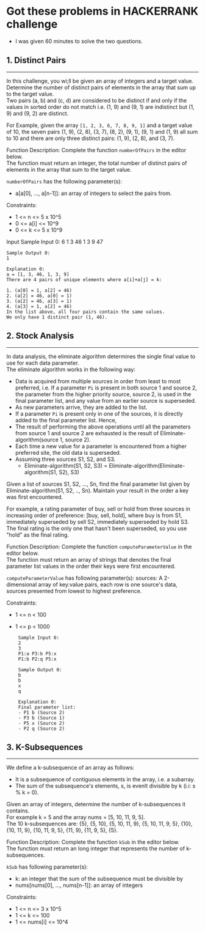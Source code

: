 # Got these problems in HACKERRANK challenge

- I was given 60 minutes to solve the two questions.    


## 1. Distinct Pairs
-----
In this challenge, you wi;ll be given an array of integers and a target value.  
Determine the number of distinct pairs of elements in the array that sum up to the target value.  
Two pairs (a, b) and (c, d) are considered to be distinct if and only if the values in sorted order do not match i.e. (1, 9) and (9, 1) are indistinct but (1, 9) and (9, 2) are distinct.  

For Example, given the array `[1, 2, 3, 6, 7, 8, 9, 1]` and a target value of 10, the seven pairs (1, 9), (2, 8), (3, 7), (8, 2), (9, 1), (9, 1) and (1, 9) all sum to 10 and there are only three distinct pairs: (1, 9), (2, 8), and (3, 7).


Function Description:
Complete the function `numberOfPairs` in the editor below.  
The function must return an integer, the total number of distinct pairs of elements in the array that sum to the target value.  
 
`numberOfPairs` has the following parameter(s):
- a[a[0], ..., a[n-1]]: an array of integers to select the pairs from.
  
  
Constraints:  
- 1 <= n <= 5 x 10^5
- 0 <= a[i] <= 10^9
- 0 <= k <= 5 x 10^9 
 

Input
	Sample Input 0:
	6
	1
	3
	46
	1
	3
	9
	47
	
	Sample Output 0:
	1
	
	Explanation 0:
	a = [1, 3, 46, 1, 3, 9]
	There are 4 pairs of unique elements where a[i]+a[j] = k:
	
	1. (a[0] = 1, a[2] = 46)
	2. (a[2] = 46, a[0] = 1)
	3. (a[2] = 46, a[3] = 1)
	4. (a[3] = 1, a[2] = 46)
	In the list above, all four pairs contain the same values.  
	We only have 1 distinct pair (1, 46).


## 2. Stock Analysis
-----
In data analysis, the eliminate algorithm determines the single final value to use for each data parameter.  
The eliminate algorithm works in the following way:  
- Data is acquired from multiple sources in order from least to most preferred, i.e. If a parameter `Pi` is present in both source 1 and source 2, the parameter from the higher priority source, source 2, is used in the final parameter list, and any value from an earlier source is superseded.  
- As new parameters arrive, they are added to the list.  
- If a parameter `Pi` is present only in one of the sources, it is directly added to the final parameter list. 
Hence, 
- The result of performing the above operations until all the parameters from source 1 and source 2 are exhausted is the result of Eliminate-algorithm(source 1, source 2).   
- Each time a new value for a parameter is encountered from a higher preferred site, the old data is superseded.  
- Assuming three sources S1, S2, and S3.
	- Eliminate-algorithm(S1, S2, S3) = Eliminate-algorithm(Eliminate-algorithm(S1, S2), S3)
	
Given a list of sources S1, S2, ..., Sn, find the final parameter list given by Eliminate-algorithm(S1, S2, .., Sn). Maintain your result in the order a key was first encountered.  

For example, a rating parameter of buy, sell or hold from three sources in increasing order of preference: [buy, sell, hold], where buy is from S1, immediately superseded by sell S2, immediately superseded by hold S3.   
The final rating is the only one that hasn't been superseded, so you use "hold"  as the final rating.  


Function Description:
Complete the function `computeParameterValue` in the editor below.  
The function must return an array of strings that denotes the final parameter list values in the order their keys were first encountered.  

`computeParameterValue` has following parameter(s):
sources: A 2-dimensional  array of key:value pairs, each row is one source's data, sources presented from lowest to highest preference.  
   
Constraints:  
 - 1 <= n < 100
 - 1 <= p < 1000
 
		Sample Input 0:
		2
		3
		P1:a P3:b P5:x
		P1:b P2:q P5:x

		Sample Output 0:
		b
		b
		x
		q
		
		Explanation 0:
		Final parameter list:
		- P1 b (Source 2)
		- P3 b (Source 1)
		- P5 x (Source 2)
		- P2 q (Source 2)  
		
## 3. K-Subsequences
-----		

We define a k-subsequence of an array as follows:
- It is a subsequence of contiguous elements in the array, i.e. a subarray.  
- The sum of the subsequence's elements, s, is evenlt divisible by k (i.i: s % k = 0).

Given an array of integers, determine the number of k-subsequences it contains.   
For example k = 5 and the array nums = [5, 10, 11, 9, 5].  
The 10 k-subsequences are: {5}, {5, 10}, {5, 10, 11, 9}, {5, 10, 11, 9, 5}, {10}, {10, 11, 9}, {10, 11, 9, 5}, {11, 9}, {11, 9, 5}, {5}.  


Function Description:
Complete the function `kSub` in the editor below.  
The function must return an long integer that represents the number of k-subsequences.  

`kSub` has following parameter(s):
- k: an integer that the sum of the subsequence must be divisible by 
- nums[nums[0], ..., nums[n-1]]: an array of integers
   
Constraints:  
 - 1 <= n <= 3 x 10^5
 - 1 <= k <= 100
 - 1 <= nums[i] <= 10^4
 

		